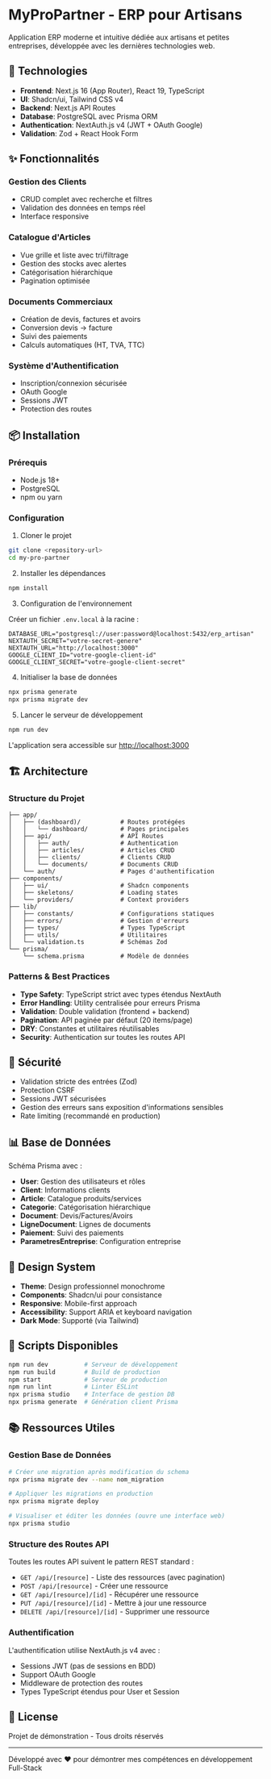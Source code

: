 # MyProPartner - ERP pour Artisans

Application ERP moderne et intuitive dédiée aux artisans et petites entreprises, développée avec les dernières technologies web.

## 🚀 Technologies

-   **Frontend**: Next.js 16 (App Router), React 19, TypeScript
-   **UI**: Shadcn/ui, Tailwind CSS v4
-   **Backend**: Next.js API Routes
-   **Database**: PostgreSQL avec Prisma ORM
-   **Authentication**: NextAuth.js v4 (JWT + OAuth Google)
-   **Validation**: Zod + React Hook Form

## ✨ Fonctionnalités

### Gestion des Clients

-   CRUD complet avec recherche et filtres
-   Validation des données en temps réel
-   Interface responsive

### Catalogue d'Articles

-   Vue grille et liste avec tri/filtrage
-   Gestion des stocks avec alertes
-   Catégorisation hiérarchique
-   Pagination optimisée

### Documents Commerciaux

-   Création de devis, factures et avoirs
-   Conversion devis → facture
-   Suivi des paiements
-   Calculs automatiques (HT, TVA, TTC)

### Système d'Authentification

-   Inscription/connexion sécurisée
-   OAuth Google
-   Sessions JWT
-   Protection des routes

## 📦 Installation

### Prérequis

-   Node.js 18+
-   PostgreSQL
-   npm ou yarn

### Configuration

1. Cloner le projet

```bash
git clone <repository-url>
cd my-pro-partner
```

2. Installer les dépendances

```bash
npm install
```

3. Configuration de l'environnement

Créer un fichier `.env.local` à la racine :

```env
DATABASE_URL="postgresql://user:password@localhost:5432/erp_artisan"
NEXTAUTH_SECRET="votre-secret-genere"
NEXTAUTH_URL="http://localhost:3000"
GOOGLE_CLIENT_ID="votre-google-client-id"
GOOGLE_CLIENT_SECRET="votre-google-client-secret"
```

4. Initialiser la base de données

```bash
npx prisma generate
npx prisma migrate dev
```

5. Lancer le serveur de développement

```bash
npm run dev
```

L'application sera accessible sur [http://localhost:3000](http://localhost:3000)

## 🏗️ Architecture

### Structure du Projet

```
├── app/
│   ├── (dashboard)/           # Routes protégées
│   │   └── dashboard/         # Pages principales
│   ├── api/                   # API Routes
│   │   ├── auth/              # Authentication
│   │   ├── articles/          # Articles CRUD
│   │   ├── clients/           # Clients CRUD
│   │   └── documents/         # Documents CRUD
│   └── auth/                  # Pages d'authentification
├── components/
│   ├── ui/                    # Shadcn components
│   ├── skeletons/             # Loading states
│   └── providers/             # Context providers
├── lib/
│   ├── constants/             # Configurations statiques
│   ├── errors/                # Gestion d'erreurs
│   ├── types/                 # Types TypeScript
│   ├── utils/                 # Utilitaires
│   └── validation.ts          # Schémas Zod
└── prisma/
    └── schema.prisma          # Modèle de données
```

### Patterns & Best Practices

-   **Type Safety**: TypeScript strict avec types étendus NextAuth
-   **Error Handling**: Utility centralisée pour erreurs Prisma
-   **Validation**: Double validation (frontend + backend)
-   **Pagination**: API paginée par défaut (20 items/page)
-   **DRY**: Constantes et utilitaires réutilisables
-   **Security**: Authentication sur toutes les routes API

## 🔐 Sécurité

-   Validation stricte des entrées (Zod)
-   Protection CSRF
-   Sessions JWT sécurisées
-   Gestion des erreurs sans exposition d'informations sensibles
-   Rate limiting (recommandé en production)

## 📊 Base de Données

Schéma Prisma avec :

-   **User**: Gestion des utilisateurs et rôles
-   **Client**: Informations clients
-   **Article**: Catalogue produits/services
-   **Categorie**: Catégorisation hiérarchique
-   **Document**: Devis/Factures/Avoirs
-   **LigneDocument**: Lignes de documents
-   **Paiement**: Suivi des paiements
-   **ParametresEntreprise**: Configuration entreprise

## 🎨 Design System

-   **Theme**: Design professionnel monochrome
-   **Components**: Shadcn/ui pour consistance
-   **Responsive**: Mobile-first approach
-   **Accessibility**: Support ARIA et keyboard navigation
-   **Dark Mode**: Supporté (via Tailwind)

## 🚦 Scripts Disponibles

```bash
npm run dev          # Serveur de développement
npm run build        # Build de production
npm start            # Serveur de production
npm run lint         # Linter ESLint
npx prisma studio    # Interface de gestion DB
npx prisma generate  # Génération client Prisma
```

## 📚 Ressources Utiles

### Gestion Base de Données

```bash
# Créer une migration après modification du schema
npx prisma migrate dev --name nom_migration

# Appliquer les migrations en production
npx prisma migrate deploy

# Visualiser et éditer les données (ouvre une interface web)
npx prisma studio
```

### Structure des Routes API

Toutes les routes API suivent le pattern REST standard :
- `GET /api/[resource]` - Liste des ressources (avec pagination)
- `POST /api/[resource]` - Créer une ressource
- `GET /api/[resource]/[id]` - Récupérer une ressource
- `PUT /api/[resource]/[id]` - Mettre à jour une ressource
- `DELETE /api/[resource]/[id]` - Supprimer une ressource

### Authentification

L'authentification utilise NextAuth.js v4 avec :
- Sessions JWT (pas de sessions en BDD)
- Support OAuth Google
- Middleware de protection des routes
- Types TypeScript étendus pour User et Session

## 📝 License

Projet de démonstration - Tous droits réservés

---

Développé avec ❤️ pour démontrer mes compétences en développement Full-Stack
